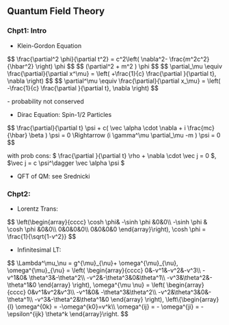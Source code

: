 ## Quantum Field Theory

### Chpt1: Intro
- Klein-Gordon Equation

<p>
	$$
	\frac{\partial^2 \phi}{\partial t^2} = c^2\left( \nabla^2- \frac{m^2c^2}{\hbar^2} \right) \phi
	$$
	$$
	(\partial^2 + m^2 ) \phi
	$$
	$$
	\partial_\mu \equiv \frac{\partial}{\partial x^\mu} = \left( +\frac{1}{c} \frac{\partial }{\partial t}, \nabla \right)
	$$
	$$
	\partial^\mu \equiv \frac{\partial}{\partial x_\mu}  = \left( -\frac{1}{c} \frac{\partial }{\partial t}, \nabla \right)
	$$
</p>
- probability not conserved

- Dirac Equation: Spin-1/2 Particles

<p>
	$$
	\frac{\partial}{\partial t} \psi + c( \vec \alpha \cdot \nabla + i \frac{mc}{\hbar} \beta ) \psi = 0 \Rightarrow (i \gamma^\mu \partial_\mu -m ) \psi = 0
	$$
</p>
with prob cons: $ \frac{\partial }{\partial t} \rho + \nabla \cdot \vec j = 0 $, $\vec j = c \psi^\dagger \vec \alpha \psi $

- QFT of QM: see Srednicki

### Chpt2: 

- Lorentz Trans:

<p>
	$$
	\left(\begin{array}{cccc}
	\cosh \phi& -\sinh \phi &0&0\\
	-\sinh \phi & \cosh \phi &0&0\\
	0&0&0&0\\
	0&0&0&0
	\end{array}\right), \cosh \phi = \frac{1}{\sqrt{1-v^2}}
	$$
</p>

- Infinitesimal LT:

<p>
	$$
	\Lambda^\mu_\nu = g^{\mu}_{\nu}+ \omega^{\mu}_{\nu},
	\omega^{\mu}_{\nu} = \left(
	\begin{array}{cccc}
	0&-v^1&-v^2&-v^3\\
	-v^1&0& \theta^3&-\theta^2\\
	-v^2&-\theta^3&0&\theta^1\\
	-v^3&\theta^2&-\theta^1&0
	\end{array}
	\right), \omega^{\mu \nu} = \left(
	\begin{array}{cccc}
	0&v^1&v^2&v^3\\
	-v^1&0& -\theta^3&\theta^2\\
	-v^2&\theta^3&0&-\theta^1\\
	-v^3&-\theta^2&\theta^1&0
	\end{array}
	\right), 
	\left\{\begin{array}{l}
	\omega^{0k} = -\omega^{k0}=v^k\\
	 \omega^{ij} = - \omega^{ji} = - \epsilon^{ijk} \theta^k
	\end{array}\right.
	$$
</p>



